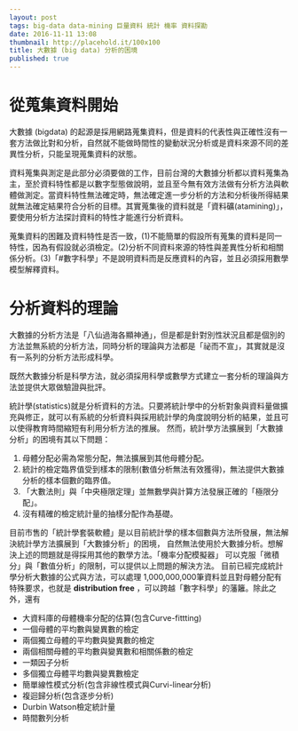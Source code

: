 ```yaml
---
layout: post
tags: big-data data-mining 巨量資料 統計 機率 資料探勘 
date: 2016-11-11 13:08
thumbnail: http://placehold.it/100x100
title: 大數據 (big data) 分析的困境
published: true
---
```


# 從蒐集資料開始


大數據 (bigdata) 的起源是採用網路蒐集資料，但是資料的代表性與正確性沒有一套方法做比對和分析，自然就不能做時間性的變動狀況分析或是資料來源不同的差異性分析，只能呈現蒐集資料的狀態。

資料蒐集與測定是此部分必須要做的工作，目前台灣的大數據分析都以資料蒐集為主，至於資料特性都是以數字型態做說明，並且至今無有效方法做有分析方法與軟體做測定。當資料特性無法確定時，無法確定進一步分析的方法和分析後所得結果就無法確定結果符合分析的目標。其實蒐集後的資料就是「資料礦(atamining)」，要使用分析方法探討資料的特性才能進行分析資料。

<!--more-->

蒐集資料的困難及資料特性是否一致，(1)不能簡單的假設所有蒐集的資料是同一特性，因為有假設就必須檢定。(2)分析不同資料來源的特性與差異性分析和相關係分析。(3)「#數字科學」不是說明資料而是反應資料的內容，並且必須採用數學模型解釋資料。

# 分析資料的理論 


大數據的分析方法是「八仙過海各顯神通」，但是都是針對別性狀況且都是個別的方法並無系統的分析方法，同時分析的理論與方法都是「祕而不宣」，其實就是沒有一系列的分析方法形成科學。

既然大數據分析是科學方法，就必須採用科學或數學方式建立一套分析的理論與方法並提供大眾做驗證與批評。

 統計學(statistics)就是分析資料的方法。只要將統計學中的分析對象與資料量做擴充與修正，就可以有系統的分析資料與採用統計學的角度說明分析的結果，並且可以使得教育時間縮短有利用分析方法的推展。 然而，統計學方法擴展到「大數據分析」的困境有其以下問題：

1. 母體分配必需為常態分配，無法擴展到其他母體分配。
2. 統計的檢定臨界值受到樣本的限制(數值分析無法有效獲得)，無法提供大數據分析的樣本個數的臨界值。
3. 「大數法則」與「中央極限定理」並無數學與計算方法發展正確的「極限分配」。
4. 沒有精確的檢定統計量的抽樣分配作為基礎。

目前市售的「統計學套裝軟體」是以目前統計學的樣本個數與方法所發展，無法解決統計學方法擴展到「大數據分析」的困境，  自然無法使用於大數據分析。想解決上述的問題就是得採用其他的數學方法。「機率分配模擬器」 可以克服「微積分」與「數值分析」的限制，可以提供以上問題的解決方法。 目前已經完成統計學分析大數據的公式與方法，可以處理 1,000,000,000筆資料並且對母體分配有特殊要求，也就是  **distribution free** ，可以跨越「數字科學」的藩籬。除此之外，還有

- 大資料庫的母體機率分配的估算(包含Curve-fittting)
- 一個母體的平均數與變異數的檢定
- 兩個獨立母體的平均數與變異數的檢定
- 兩個相關母體的平均數與變異數和相關係數的檢定
- 一類因子分析
- 多個獨立母體平均數與變異數檢定
- 簡單線性模式分析(包含非線性模式與Curvi-linear分析)
- 複迴歸分析(包含逐步分析) 
- Durbin Watson檢定統計量
- 時間數列分析

